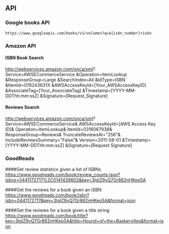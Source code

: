 ## API

### Google books API
`https://www.googleapis.com/books/v1/volumes?q=${isbn_number}+isbn`

### Amazon API
#### ISBN Book Search
http://webservices.amazon.com/onca/xml?
  Service=AWSECommerceService
  &Operation=ItemLookup
  &ResponseGroup=Large
  &SearchIndex=All
  &IdType=ISBN
  &ItemId=076243631X
  &AWSAccessKeyId=[Your_AWSAccessKeyID]
  &AssociateTag=[Your_AssociateTag]
  &Timestamp=[YYYY-MM-DDThh:mm:ssZ]
  &Signature=[Request_Signature]

#### Reviews Search
http://webservices.amazon.com/onca/xml?
     Service=AWSECommerceService&
     AWSAccessKeyId=[AWS Access Key ID]&
     Operation=ItemLookup&
     ItemId=0316067938&
     ResponseGroup=Reviews&
     TruncateReviewsAt="256"&
     IncludeReviewsSummary="False"&
     Version=2011-08-01
     &Timestamp=[YYYY-MM-DDThh:mm:ssZ]
     &Signature=[Request Signature]


### GoodReads
####Get review statistics given a list of ISBNs
https://www.goodreads.com/book/review_counts.json?isbns=0441172717%2C0141439602&key=3lgIZ9vQ7Gr882nHKep5A

####Get the reviews for a book given an ISBN
https://www.goodreads.com/book/isbn?isbn=0441172717&key=3lgIZ9vQ7Gr882nHKep5A&format=json

####Get the reviews for a book given a title string
https://www.goodreads.com/book/title?key=3lgIZ9vQ7Gr882nHKep5A&title=Hound+of+the+Baskervilles&format=json